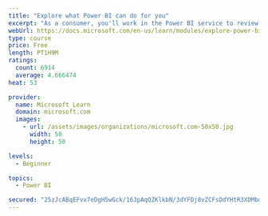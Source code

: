 ```yaml
---
title: "Explore what Power BI can do for you"
excerpt: "As a consumer, you'll work in the Power BI service to review and interact with content that has been shared with you. This module provides the foundational information that you need to work effectively in the Power BI service."
webUrl: https://docs.microsoft.com/en-us/learn/modules/explore-power-bi-service/
type: course
price: Free
length: PT1H9M
ratings:
  count: 6914
  average: 4.666474
heat: 53

provider:
  name: Microsoft Learn
  domain: microsoft.com
  images:
    - url: /assets/images/organizations/microsoft.com-50x50.jpg
      width: 50
      height: 50

levels:
  - Beginner

topics:
  - Power BI

secured: "25zJcABqEFvx7eDgH5wGck/16JpAqQZKlkbN/3dYFDj8vZCFsDdYHtR3XDMbd7Y5FPy6G9Wmu48lXzcXkIeUH1aVv6qths+mcO8s6DgSv1KdkncxfZ5Hqdc6CkXrA2bhBJdDoxvHBMJHlzFs3kySujYlFKgmA6XF+XmlMiYm3FnhZIQyhrTt/Cngvsu9sztoPD/PhH1rMljQJXNycrILYF+0lzAaH760melEvtU9/xm+9sw2b2PwguFdjQBM4f2lZmlNWPCjwxmQEprEj7Ennorsp1Xso4spb1Pg/Q2Bb9lN1VJ7Y7T+nCjFXD4ai7vvN63SNQ50SJUrQdFGzyw+S4cC3OG5bOkD5pWsNzDw7SOnxcAaTIZwpOQwRZRWoaaoarndaftME1Ldvu/SHCfTxho6u3NxJPFEbN9FgldaKi0=;CegTMG+0vvKsAB4HyDZh/w=="
---
```


